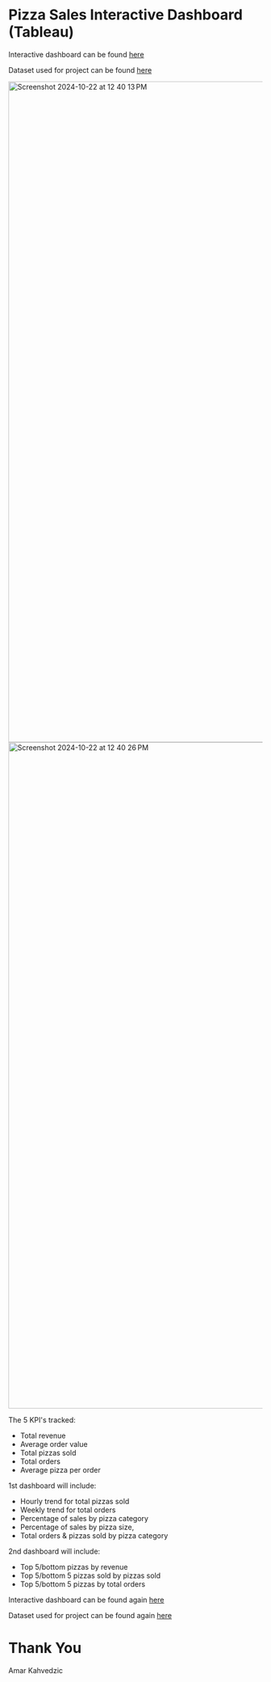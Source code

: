 # Pizza Sales Interactive Dashboard (Tableau)


Interactive dashboard can be found [here](https://public.tableau.com/app/profile/amar.kahvedzic/viz/PizzaSales_17236179160070/Dashboard1)

Dataset used for project can be found [here](https://drive.google.com/drive/folders/1LYGqqerI7YuG9_Y0RXj9qUMVZ8JHzqW9)

<img width="1308" alt="Screenshot 2024-10-22 at 12 40 13 PM" src="https://github.com/user-attachments/assets/0b100add-542c-46f6-8193-8fa25c8fe21c">

<img width="1319" alt="Screenshot 2024-10-22 at 12 40 26 PM" src="https://github.com/user-attachments/assets/fce44888-7a6f-4f6b-9b52-5641096487ce">


The 5 KPI's tracked:
* Total revenue
* Average order value
* Total pizzas sold
* Total orders
* Average pizza per order

1st dashboard will include:
* Hourly trend for total pizzas sold
* Weekly trend for total orders
* Percentage of sales by pizza category
* Percentage of sales by pizza size,
* Total orders & pizzas sold by pizza category

2nd dashboard will include:
* Top 5/bottom pizzas by revenue
* Top 5/bottom 5 pizzas sold by pizzas sold
* Top 5/bottom 5 pizzas by total orders

Interactive dashboard can be found again [here](https://public.tableau.com/app/profile/amar.kahvedzic/viz/PizzaSales_17236179160070/Dashboard1)

Dataset used for project can be found again [here](https://drive.google.com/drive/folders/1LYGqqerI7YuG9_Y0RXj9qUMVZ8JHzqW9)

# Thank You
Amar Kahvedzic
